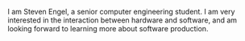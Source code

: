 I am Steven Engel, a senior computer engineering student. I am very interested in the interaction between hardware and software, and am looking forward to learning more about software production. 
